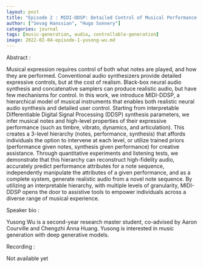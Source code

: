 ```yaml
---
layout: post
title: "Episode 2 : MIDI-DDSP: Detailed Control of Musical Performance via Hierarchical Modeling"
author: ["Sevag Hanssian", "Hugo Sonnery"]
categories: journal
tags: [music-generation, audio, controllable-generation]
image: 2022-02-04-episode-1-yusong-wu.md
---
```


Abstract : 

Musical expression requires control of both what notes are played, and how they are performed. Conventional audio synthesizers provide detailed expressive controls, but at the cost of realism. Black-box neural audio synthesis and concatenative samplers can produce realistic audio, but have few mechanisms for control. In this work, we introduce MIDI-DDSP, a hierarchical model of musical instruments that enables both realistic neural audio synthesis and detailed user control. Starting from interpretable Differentiable Digital Signal Processing (DDSP) synthesis parameters, we infer musical notes and high-level properties of their expressive performance (such as timbre, vibrato, dynamics, and articulation). This creates a 3-level hierarchy (notes, performance, synthesis) that affords individuals the option to intervene at each level, or utilize trained priors (performance given notes, synthesis given performance) for creative assistance. Through quantitative experiments and listening tests, we demonstrate that this hierarchy can reconstruct high-fidelity audio, accurately predict performance attributes for a note sequence, independently manipulate the attributes of a given performance, and as a complete system, generate realistic audio from a novel note sequence. By utilizing an interpretable hierarchy, with multiple levels of granularity, MIDI-DDSP opens the door to assistive tools to empower individuals across a diverse range of musical experience.

Speaker bio : 

Yusong Wu is a second-year research master student, co-advised by Aaron Courville and Chengzhi Anna Huang. Yusong is interested in music generation with deep generative models.

Recording :

Not available yet